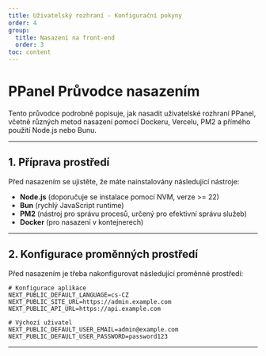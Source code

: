 ```yaml
---
title: Uživatelský rozhraní - Konfigurační pokyny
order: 4
group: 
  title: Nasazení na front-end
  order: 3
toc: content
---
```


# **PPanel Průvodce nasazením**

Tento průvodce podrobně popisuje, jak nasadit uživatelské rozhraní PPanel, včetně různých metod nasazení pomocí Dockeru, Vercelu, PM2 a přímého použití Node.js nebo Bunu.

---

## **1. Příprava prostředí**

Před nasazením se ujistěte, že máte nainstalovány následující nástroje:

- **Node.js** (doporučuje se instalace pomocí NVM, verze >= 22)
- **Bun** (rychlý JavaScript runtime)
- **PM2** (nástroj pro správu procesů, určený pro efektivní správu služeb)
- **Docker** (pro nasazení v kontejnerech)

---

## **2. Konfigurace proměnných prostředí**

Před nasazením je třeba nakonfigurovat následující proměnné prostředí:

```env
# Konfigurace aplikace
NEXT_PUBLIC_DEFAULT_LANGUAGE=cs-CZ
NEXT_PUBLIC_SITE_URL=https://admin.example.com
NEXT_PUBLIC_API_URL=https://api.example.com

# Výchozí uživatel
NEXT_PUBLIC_DEFAULT_USER_EMAIL=admin@example.com
NEXT_PUBLIC_DEFAULT_USER_PASSWORD=password123
```

---

